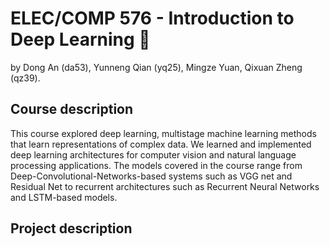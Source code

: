 # ELEC/COMP 576 - Introduction to Deep Learning 🎄
 by Dong An (da53), Yunneng Qian (yq25), Mingze Yuan, Qixuan Zheng (qz39).
 
## Course description

This course explored deep learning, multistage machine learning methods that learn representations of complex data. We learned and implemented deep learning architectures for computer vision and natural language processing applications. The models covered in the course range from Deep-Convolutional-Networks-based systems such as VGG net and Residual Net to recurrent architectures such as Recurrent Neural Networks and LSTM-based models.

## Project description
